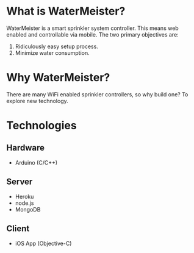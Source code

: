 What is WaterMeister?
===

WaterMeister is a smart sprinkler system controller.  This means web enabled and controllable via mobile. The two primary objectives are:

1. Ridiculously easy setup process.
2. Minimize water consumption.

Why WaterMeister?
===

There are many WiFi enabled sprinkler controllers, so why build one? To explore new technology.  


Technologies
===

Hardware
---
* Arduino (C/C++)

Server
---
* Heroku
* node.js
* MongoDB

Client
---
* iOS App (Objective-C)
